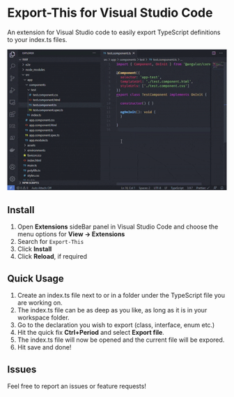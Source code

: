 # Export-This for Visual Studio Code

An extension for Visual Studio code to easily export TypeScript definitions to your index.ts files.

![Demo](./resources/demo.gif)

## Install

1. Open **Extensions** sideBar panel in Visual Studio Code and choose the menu options for **View → Extensions**
1. Search for `Export-This`
1. Click **Install**
1. Click **Reload**, if required

## Quick Usage

1. Create an index.ts file next to or in a folder under the TypeScript file you are working on.
1. The index.ts file can be as deep as you like, as long as it is in your workspace folder.
1. Go to the declaration you wish to export (class, interface, enum etc.)
1. Hit the quick fix **Ctrl+Period** and select **Export file**.
1. The index.ts file will now be opened and the current file will be expored.
1. Hit save and done!

## Issues

Feel free to report an issues or feature requests!
